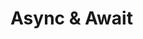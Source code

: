 <!-- .slide: data-background="url('resources/typescript-blueprint.svg') no-repeat #03324C bottom"-->

# Async & Await
